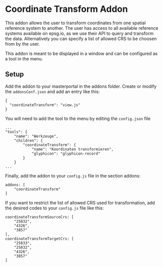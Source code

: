 # Coordinate Transform Addon

This addon allows the user to transform coordinates from one spatial reference system to another.
The user has access to all available reference systems available on epsg.io, as we use their API
to query and transform the data.
Alternatively you can specify a list of allowed CRS to be choosen from by the user.

This addon is meant to be displayed in a window and can be configured
as a tool in the menu.

## Setup
Add the addon to your masterportal in the addons folder.
Create or modify the `addonsConf.json` and add an entry like this:

```
{
  "coordinateTransform": "view.js"
}
```

You will need to add the tool to the menu by editing the `config.json` file

```
...
"tools": {
    "name": "Werkzeuge",
    "children": {
        "coordinateTransform": {
            "name": "Koordinaten transformieren",
            "glyphicon": "glyphicon-record"
        }
    }
...
```

Finally, add the addon to your `config.js` file in the section addons:

```
addons: [
    "coordinateTransform"
]
```

If you want to restrict the list of allowed CRS used for transformation, add
the desired codes to your `config.js` file like this:
```
coordinateTransformSourceCrs: [
    "25832",
    "4326",
    "3857"
],
coordinateTransformTargetCrs: [
    "25833",
    "25832",
    "4326",
    "3857"
]
```
